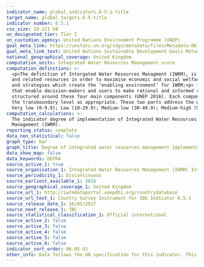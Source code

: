 ```yaml
---
indicator_name: global_indicators.6-5-1-title
target_name: global_targets.6-5-title
indicator_number: 6.5.1
csv_size: 10.121 kB
un_designated_tier: Tier I
un_custodian_agency: United Nations Environment Programme (UNEP)
goal_meta_link: https://unstats.un.org/sdgs/metadata/files/Metadata-06-05-01.pdf 
goal_meta_link_text: United Nations Sustainable Development Goals Metadata (PDF 410 KB)
national_geographical_coverage: United Kingdom
computation_units: Integrated Water Resources Management score
computation_definitions: >-
  <p>The definition of Intergated Water Resources Managment (IWRM), is based on an internationally agreed definition, and is universally applicable. IWRM was officially established in 1992 and is defined as “a process which promotes the coordinated development and management of water, land
  and related resources in order to maximise economic and social welfare in an equitable manner without compromising the sustainability of vital ecosystems” (GWP 2010).The concept of IWRM is measured in 4 main components:<p> i) Enabling environment - this includes the policies, laws, plans
  and strategies which create the ‘enabling environment’ for IWRM;<p> ii) Institutions - includes the range and roles of political, social, economic and administrative institutions that help to support the implementation of IWRM; <p>iii) Management Instruments - The tools and activities
  that enable decision-makers and users to make rational and informed choices between alternative actions<p>iv) Financing - Budgeting and financing made available and used for water resources development and management from various sources.<p>The indicator is based on a national survey
  structured around these four main components (UNEP 2016). Each component is also split into two parts; questions concerning the ‘National level’ and ‘Other levels’ respectively. ‘Other levels’ includes sub-national (including provinces/states for federated countries), basin level, and
  the transboundary level as appropriate. These two parts address the wording of Target 6.5 ‘implement [IWRM] at all levels …’. <p>To further aid interpretation and comparison, the indicator results can be categorized in a similar way to the survey questions; Degree of implementation =
  Very low (0-9.9); Low (10-29.9); Medium-low (30-49.9); Medium-high (50-69.9); High (70-89.9); and Very high (90-100).
computation_calculations: >-
  The indicator degree of implementation of Integrated Water Resources Management (IWRM), measured from 0 (implementation not yet started) to 100 (fully implemented) is currently being measured in terms of different stages of development and implementation of Integrated Water Resources
  Management (IWRM).
reporting_status: complete
data_non_statistical: false
graph_type: bar
graph_title: Degree of integrated water resources management implementation
data_show_map: false
data_keywords: DEFRA
source_active_1: true
source_organisation_1: Integrated Water Resources Management (IWRM) International
source_periodicity_1: Discontinuous
source_earliest_available_1: 2016
source_geographical_coverage_1: United Kingdom
source_url_1: http://iwrmdataportal.unepdhi.org/countrydatabase 
source_url_text_1: Country Survey Instrument for SDG Indicator 6.5.1
source_release_date_1: 16/05/2017
source_next_release_1: TBC
source_statistical_classification_1: Official international
source_active_2: false
source_active_3: false
source_active_4: false
source_active_5: false
source_active_6: false
indicator_sort_order: 06-05-01
other_info: Data follows the UN specification for this indicator. This indicator has been identified in collaboration with topic experts.
---
```

